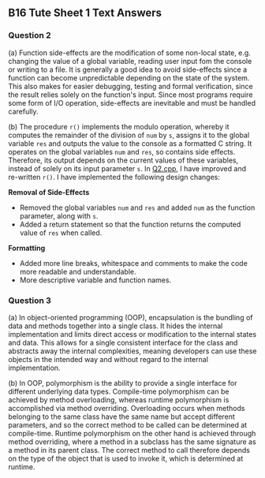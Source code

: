 ## B16 Tute Sheet 1 Text Answers

### Question 2
(a)
Function side-effects are the modification of some non-local state, e.g. changing the value of a global variable, reading user input fom the console or writing to a file. It is generally a good idea to avoid side-effects since a function can become unpredictable depending on the state of the system. This also makes for easier debugging, testing and formal verification, since the result relies solely on the function's input.
Since most programs require some form of I/O operation, side-effects are inevitable and must be handled carefully.

(b)
The procedure `r()` implements the modulo operation, whereby it computes the remainder of the division of `num` by `s`, assigns it to the global variable `res` and outputs the value to the console as a formatted C string. It operates on the global variables `num` and `res`, so contains side effects. Therefore, its output depends on the current values of these variables, instead of solely on its input parameter `s`. In [Q2.cpp](Q2.cpp), I have improved and re-written `r()`. I have implemented the following design changes:

**Removal of Side-Effects**
- Removed the global variables `num` and `res` and added `num` as the function parameter, along with `s`.
- Added a return statement so that the function returns the computed value of `res` when called.

**Formatting**
- Added more line breaks, whitespace and comments to make the code more readable and understandable.
- More descriptive variable and function names.

### Question 3
(a)
In object-oriented programming (OOP), encapsulation is the bundling of data and methods together into a single class. It hides the internal implementation and limits direct access or modification to the internal states and data. This allows for a single consistent interface for the class and abstracts away the internal complexities, meaning developers can use these objects in the intended way and without regard to the internal implementation.

(b) In OOP, polymorphism is the ability to provide a single interface for different underlying data types. Compile-time polymorphism can be achieved by method overloading, whereas runtime polymorphism is accomplished via method overriding. Overloading occurs when methods belonging to the same class have the same name but accept different parameters, and so the correct method to be called can be determined at compile-time. Runtime polymorphism on the other hand is achieved through method overriding, where a method in a subclass has the same signature as a method in its parent class. The correct method to call therefore depends on the type of the object that is used to invoke it, which is determined at runtime. 


